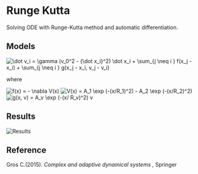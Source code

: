 # Runge Kutta

Solving ODE with Runge-Kutta method and automatic differentiation.

## Models

<img src="https://latex.codecogs.com/gif.latex?\dot&space;v_i&space;=&space;\gamma&space;(v_0^2&space;-&space;{\dot&space;x_i}^2)&space;\dot&space;x_i&space;&plus;&space;\sum_{j&space;\neq&space;i&space;}&space;f(x_j&space;-&space;x_i)&space;&plus;&space;\sum_{j&space;\neq&space;i&space;}&space;g(x_j&space;-&space;x_i,&space;v_j&space;-&space;v_i)" title="\dot v_i = \gamma (v_0^2 - {\dot x_i}^2) \dot x_i + \sum_{j \neq i } f(x_j - x_i) + \sum_{j \neq i } g(x_j - x_i, v_j - v_i)" />

where

<img src="https://latex.codecogs.com/gif.latex?f(x)&space;=&space;-&space;\nabla&space;V(x)" title="f(x) = - \nabla V(x)" />

<img src="https://latex.codecogs.com/gif.latex?V(x)&space;=&space;A_1&space;\exp&space;(-(x/R_1)^2)&space;-&space;A_2&space;\exp&space;(-(x/R_2)^2)" title="V(x) = A_1 \exp (-(x/R_1)^2) - A_2 \exp (-(x/R_2)^2)" />

<img src="https://latex.codecogs.com/gif.latex?g(x,&space;v)&space;=&space;A_v&space;\exp&space;(-(x/&space;R_v)^2)&space;v" title="g(x, v) = A_v \exp (-(x/ R_v)^2) v" />

## Results

![Results](https://user-images.githubusercontent.com/38175513/79634941-a327ba00-81a8-11ea-8c83-77d4dd622dae.gif)

## Reference

Gros C.(2015). *Complex and adaptive dynamical systems* , Springer
